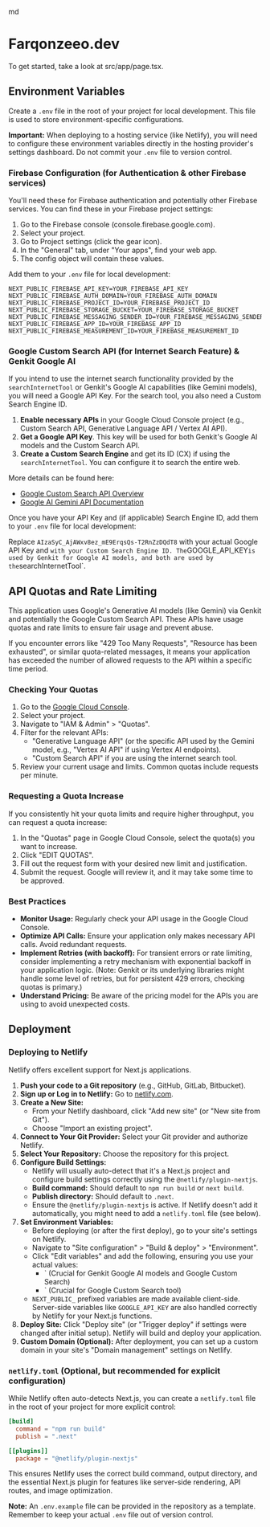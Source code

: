 md
# Farqonzeeo.dev

To get started, take a look at src/app/page.tsx.

## Environment Variables

Create a `.env` file in the root of your project for local development. This file is used to store environment-specific configurations.

**Important:** When deploying to a hosting service (like Netlify), you will need to configure these environment variables directly in the hosting provider's settings dashboard. Do not commit your `.env` file to version control.

### Firebase Configuration (for Authentication & other Firebase services)

You'll need these for Firebase authentication and potentially other Firebase services. You can find these in your Firebase project settings:
1. Go to the Firebase console (console.firebase.google.com).
2. Select your project.
3. Go to Project settings (click the gear icon).
4. In the "General" tab, under "Your apps", find your web app.
5. The config object will contain these values.

Add them to your `.env` file for local development:
```env
NEXT_PUBLIC_FIREBASE_API_KEY=YOUR_FIREBASE_API_KEY
NEXT_PUBLIC_FIREBASE_AUTH_DOMAIN=YOUR_FIREBASE_AUTH_DOMAIN
NEXT_PUBLIC_FIREBASE_PROJECT_ID=YOUR_FIREBASE_PROJECT_ID
NEXT_PUBLIC_FIREBASE_STORAGE_BUCKET=YOUR_FIREBASE_STORAGE_BUCKET
NEXT_PUBLIC_FIREBASE_MESSAGING_SENDER_ID=YOUR_FIREBASE_MESSAGING_SENDER_ID
NEXT_PUBLIC_FIREBASE_APP_ID=YOUR_FIREBASE_APP_ID
NEXT_PUBLIC_FIREBASE_MEASUREMENT_ID=YOUR_FIREBASE_MEASUREMENT_ID
```

### Google Custom Search API (for Internet Search Feature) & Genkit Google AI

If you intend to use the internet search functionality provided by the `searchInternetTool` or Genkit's Google AI capabilities (like Gemini models), you will need a Google API Key. For the search tool, you also need a Custom Search Engine ID.

1.  **Enable necessary APIs** in your Google Cloud Console project (e.g., Custom Search API, Generative Language API / Vertex AI API).
2.  **Get a Google API Key**. This key will be used for both Genkit's Google AI models and the Custom Search API.
3.  **Create a Custom Search Engine** and get its ID (CX) if using the `searchInternetTool`. You can configure it to search the entire web.

More details can be found here:
*   [Google Custom Search API Overview](https://developers.google.com/custom-search/v1/overview)
*   [Google AI Gemini API Documentation](https://ai.google.dev/docs)

Once you have your API Key and (if applicable) Search Engine ID, add them to your `.env` file for local development:


Replace `AIzaSyC_AjAWxv8ez_mE9ErqsQs-T2RnZzDQdT8` with your actual Google API Key and ` with your Custom Search Engine ID. The `GOOGLE_API_KEY` is used by Genkit for Google AI models, and both are used by the `searchInternetTool`.

## API Quotas and Rate Limiting

This application uses Google's Generative AI models (like Gemini) via Genkit and potentially the Google Custom Search API. These APIs have usage quotas and rate limits to ensure fair usage and prevent abuse.

If you encounter errors like "429 Too Many Requests", "Resource has been exhausted", or similar quota-related messages, it means your application has exceeded the number of allowed requests to the API within a specific time period.

### Checking Your Quotas

1.  Go to the [Google Cloud Console](https://console.cloud.google.com/).
2.  Select your project.
3.  Navigate to "IAM & Admin" > "Quotas".
4.  Filter for the relevant APIs:
    *   "Generative Language API" (or the specific API used by the Gemini model, e.g., "Vertex AI API" if using Vertex AI endpoints).
    *   "Custom Search API" if you are using the internet search tool.
5.  Review your current usage and limits. Common quotas include requests per minute.

### Requesting a Quota Increase

If you consistently hit your quota limits and require higher throughput, you can request a quota increase:
1.  In the "Quotas" page in Google Cloud Console, select the quota(s) you want to increase.
2.  Click "EDIT QUOTAS".
3.  Fill out the request form with your desired new limit and justification.
4.  Submit the request. Google will review it, and it may take some time to be approved.

### Best Practices

*   **Monitor Usage:** Regularly check your API usage in the Google Cloud Console.
*   **Optimize API Calls:** Ensure your application only makes necessary API calls. Avoid redundant requests.
*   **Implement Retries (with backoff):** For transient errors or rate limiting, consider implementing a retry mechanism with exponential backoff in your application logic. (Note: Genkit or its underlying libraries might handle some level of retries, but for persistent 429 errors, checking quotas is primary.)
*   **Understand Pricing:** Be aware of the pricing model for the APIs you are using to avoid unexpected costs.

## Deployment

### Deploying to Netlify

Netlify offers excellent support for Next.js applications.

1.  **Push your code to a Git repository** (e.g., GitHub, GitLab, Bitbucket).
2.  **Sign up or Log in to Netlify:** Go to [netlify.com](https://www.netlify.com/).
3.  **Create a New Site:**
    *   From your Netlify dashboard, click "Add new site" (or "New site from Git").
    *   Choose "Import an existing project".
4.  **Connect to Your Git Provider:** Select your Git provider and authorize Netlify.
5.  **Select Your Repository:** Choose the repository for this project.
6.  **Configure Build Settings:**
    *   Netlify will usually auto-detect that it's a Next.js project and configure build settings correctly using the `@netlify/plugin-nextjs`.
    *   **Build command:** Should default to `npm run build` or `next build`.
    *   **Publish directory:** Should default to `.next`.
    *   Ensure the `@netlify/plugin-nextjs` is active. If Netlify doesn't add it automatically, you might need to add a `netlify.toml` file (see below).
7.  **Set Environment Variables:**
    *   Before deploying (or after the first deploy), go to your site's settings on Netlify.
    *   Navigate to "Site configuration" > "Build & deploy" > "Environment".
    *   Click "Edit variables" and add the following, ensuring you use your actual values:
        *   ` (Crucial for Genkit Google AI models and Google Custom Search)
        *   ` (Crucial for Google Custom Search tool)
    *   `NEXT_PUBLIC_` prefixed variables are made available client-side. Server-side variables like `GOOGLE_API_KEY` are also handled correctly by Netlify for your Next.js functions.
8.  **Deploy Site:** Click "Deploy site" (or "Trigger deploy" if settings were changed after initial setup). Netlify will build and deploy your application.
9.  **Custom Domain (Optional):** After deployment, you can set up a custom domain in your site's "Domain management" settings on Netlify.

### `netlify.toml` (Optional, but recommended for explicit configuration)

While Netlify often auto-detects Next.js, you can create a `netlify.toml` file in the root of your project for more explicit control:

```toml
[build]
  command = "npm run build"
  publish = ".next"

[[plugins]]
  package = "@netlify/plugin-nextjs"
```
This ensures Netlify uses the correct build command, output directory, and the essential Next.js plugin for features like server-side rendering, API routes, and image optimization.

**Note:** An `.env.example` file can be provided in the repository as a template. Remember to keep your actual `.env` file out of version control.
```
